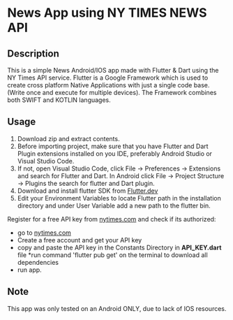 # News App using NY TIMES NEWS API

## Description

This is a simple News Android/IOS app made with Flutter & Dart using the NY Times API service.
Flutter is a Google Framework which is used to create cross platform Native Applications with just a single code base. (Write once and execute for multiple devices).
The Framework combines both SWIFT and KOTLIN languages.

## Usage
1. Download zip and extract contents.
2. Before importing project, make sure that you have Flutter and Dart Plugin extensions installed on you IDE, preferably Android Studio or Visual Studio Code.
3. If not, open Visual Studio Code, click File -> Preferences -> Extensions and search for Flutter and Dart. In Android click File -> Project Structure -> Plugins the search for flutter and Dart plugin.
4. Download and install flutter SDK from <a href="https://flutter.dev/docs/get-started/install/windows/">Flutter.dev</a>
5. Edit your Environment Variables to locate Flutter path in the installation directory and under User Variable add a new path to the flutter bin.

Register for a free API key from <a href="https://developer.nytimes.com/">nytimes.com</a> and check if its authorized:

* go to <a href="https://developer.nytimes.com/">nytimes.com</a>
* Create a free account and get your API key
* copy and paste the API key in the Constants Directory in **API_KEY.dart** file
  *run command 'flutter pub get' on the terminal to download all dependencies
* run app.

## Note
This app was only tested on an Android ONLY, due to lack of IOS resources.

